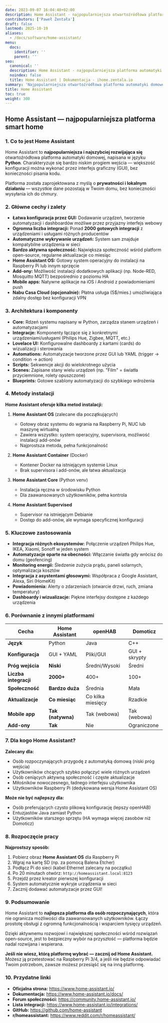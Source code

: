 ```yaml
---
date: 2023-09-07 16:04:48+02:00
description: Home Assistant - najpopularniejsza otwartoźródłowa platforma automatyki domowej
contributors: ['Paweł Żentała']
draft: false
lastmod: 2025-10-19
aliases:
  - /docs/software/home-assistant/
menu:
  docs:
    identifier: ''
    parent: ''
seo:
  canonical: ''
  description: Home Assistant - najpopularniejsza platforma automatyki domowej z Python. Łatwa konfiguracja, ogromna społeczność i tysiące integracji.
  noindex: false
  title: Home Assistant | Dokumentacja - ihome.zentala.io
summary: 'Najpopularniejsza otwartoźródłowa platforma automatyki domowej oparta na Python. Łatwa konfiguracja przez GUI, ogromna społeczność i ponad 2000 gotowych integracji.'
title: Home Assistant
toc: true
weight: 300
---
```


## Home Assistant — najpopularniejsza platforma smart home

### 1. Co to jest Home Assistant

Home Assistant to **najpopularniejsza i najszybciej rozwijająca się** otwartoźródłowa platforma automatyki domowej, napisana w języku **Python**. Charakteryzuje się bardzo niskim progiem wejścia — większość konfiguracji można wykonać przez interfejs graficzny (GUI), bez konieczności pisania kodu.

Platforma została zaprojektowana z myślą o **prywatności i lokalnym działaniu** — wszystkie dane pozostają w Twoim domu, bez konieczności wysyłania ich do chmury.

### 2. Główne cechy i zalety

* **Łatwa konfiguracja przez GUI:** Dodawanie urządzeń, tworzenie automatyzacji i dashboardów możliwe przez przyjazny interfejs webowy
* **Ogromna liczba integracji:** Ponad **2000 gotowych integracji** z urządzeniami i usługami różnych producentów
* **Automatyczne wykrywanie urządzeń:** System sam znajduje kompatybilne urządzenia w sieci
* **Bardzo aktywna społeczność:** Największa społeczność wśród platform open-source, regularne aktualizacje co miesiąc
* **Home Assistant OS:** Gotowy system operacyjny do instalacji na Raspberry Pi lub innym sprzęcie
* **Add-ony:** Możliwość instalacji dodatkowych aplikacji (np. Node-RED, Mosquitto MQTT) bezpośrednio z poziomu HA
* **Mobile apps:** Natywne aplikacje na iOS i Android z powiadomieniami push
* **Nabu Casa Cloud (opcjonalnie):** Płatna usługa (5$/mies.) umożliwiająca zdalny dostęp bez konfiguracji VPN

### 3. Architektura i komponenty

* **Core:** Rdzeń systemu napisany w Python, zarządza stanem urządzeń i automatyzacjami
* **Integracje:** Komponenty łączące się z konkretnymi urządzeniami/usługami (Philips Hue, Zigbee, MQTT, etc.)
* **Lovelace UI:** Konfigurowalne dashboardy z kartami (cards) do wizualizacji i sterowania
* **Automations:** Automatyzacje tworzone przez GUI lub YAML (trigger → condition → action)
* **Scripts:** Sekwencje akcji do wielokrotnego użycia
* **Scenes:** Zapisane stany wielu urządzeń (np. "Film" = światła przyciemnione, rolety opuszczone)
* **Blueprints:** Gotowe szablony automatyzacji do szybkiego wdrożenia

### 4. Metody instalacji

**Home Assistant oferuje kilka metod instalacji:**

1. **Home Assistant OS** (zalecane dla początkujących)
   - Gotowy obraz systemu do wgrania na Raspberry Pi, NUC lub maszynę wirtualną
   - Zawiera wszystko: system operacyjny, supervisora, możliwość instalacji add-onów
   - Najprostsza metoda, pełna funkcjonalność

2. **Home Assistant Container** (Docker)
   - Kontener Docker na istniejącym systemie Linux
   - Brak supervisora i add-onów, ale łatwa aktualizacja

3. **Home Assistant Core** (Python venv)
   - Instalacja ręczna w środowisku Python
   - Dla zaawansowanych użytkowników, pełna kontrola

4. **Home Assistant Supervised**
   - Supervisor na istniejącym Debianie
   - Dostęp do add-onów, ale wymaga specyficznej konfiguracji

### 5. Kluczowe zastosowania

* **Integracja różnych ekosystemów:** Połączenie urządzeń Philips Hue, IKEA, Xiaomi, Sonoff w jeden system
* **Automatyzacje oparte na obecności:** Włączanie światła gdy wrócisz do domu (geofencing)
* **Monitoring energii:** Śledzenie zużycia prądu, paneli solarnych, optymalizacja kosztów
* **Integracja z asystentami głosowymi:** Współpraca z Google Assistant, Alexa, Siri (HomeKit)
* **Powiadomienia:** Alerty o zdarzeniach (otwarcie drzwi, ruch, zmiana temperatury)
* **Dashboardy i wizualizacje:** Piękne interfejsy dostępne z każdego urządzenia

### 6. Porównanie z innymi platformami

| Cecha | Home Assistant | openHAB | Domoticz |
|-------|---------------|----------|----------|
| **Język** | Python | Java | C++ |
| **Konfiguracja** | GUI + YAML | Pliki/GUI | GUI + skrypty |
| **Próg wejścia** | **Niski** | Średni/Wysoki | Średni |
| **Liczba integracji** | **2000+** | 400+ | 100+ |
| **Społeczność** | **Bardzo duża** | Średnia | Mała |
| **Aktualizacje** | **Co miesiąc** | Co kilka miesięcy | Rzadkie |
| **Mobile app** | **Tak (natywna)** | Tak (webowa) | Tak (webowa) |
| **Add-ony** | **Tak** | Nie | Ograniczone |

### 7. Dla kogo Home Assistant?

**Zalecany dla:**
* Osób rozpoczynających przygodę z automatyką domową (niski próg wejścia)
* Użytkowników chcących szybko połączyć wiele różnych urządzeń
* Osób ceniących aktywną społeczność i częste aktualizacje
* Miłośników nowoczesnego, ładnego interfejsu użytkownika
* Użytkowników Raspberry Pi (dedykowana wersja Home Assistant OS)

**Może nie być najlepszy dla:**
* Osób preferujących czysto plikową konfigurację (lepszy openHAB)
* Entuzjastów Java zamiast Python
* Użytkowników starszego sprzętu (HA wymaga więcej zasobów niż Domoticz)

### 8. Rozpoczęcie pracy

**Najprostszy sposób:**

1. Pobierz obraz **Home Assistant OS** dla Raspberry Pi
2. Wgraj na kartę SD (np. za pomocą Balena Etcher)
3. Podłącz Pi do sieci (kabel Ethernet zalecany na początku)
4. Po 20 minutach otwórz: `http://homeassistant.local:8123`
5. Przejdź przez kreator pierwszej konfiguracji
6. System automatycznie wykryje urządzenia w sieci
7. Zacznij dodawać automatyzacje przez GUI!

### 9. Podsumowanie

Home Assistant to **najlepsza platforma dla osób rozpoczynających**, która nie ogranicza możliwości dla zaawansowanych użytkowników. Łączy prostotę obsługi z ogromną funkcjonalnością i wsparciem tysięcy urządzeń.

Dzięki aktywnemu rozwojowi i największej społeczności wśród rozwiązań open-source, jest to bezpieczny wybór na przyszłość — platforma będzie nadal rozwijana i wspierana.

**Jeśli nie wiesz, którą platformę wybrać — zacznij od Home Assistant.** Możesz ją przetestować na Raspberry Pi 3/4, a jeśli nie będzie odpowiadać Twoim potrzebom, zawsze możesz przesiąść się na inną platformę.

### 10. Przydatne linki

* **Oficjalna strona:** https://www.home-assistant.io/
* **Dokumentacja:** https://www.home-assistant.io/docs/
* **Forum społeczności:** https://community.home-assistant.io/
* **Lista integracji:** https://www.home-assistant.io/integrations/
* **GitHub:** https://github.com/home-assistant
* **r/homeassistant:** https://www.reddit.com/r/homeassistant/

